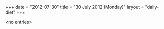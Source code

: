 +++
date = "2012-07-30"
title = "30 July 2012 (Monday)"
layout = "daily-diet"
+++

<p>&lt;no entries&gt;</p>